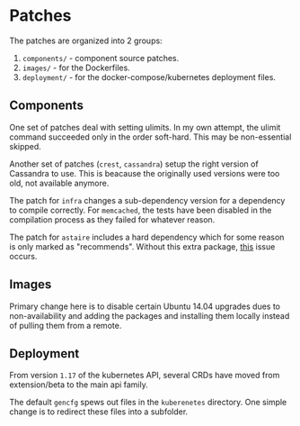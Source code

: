 # Patches

The patches are organized into 2 groups:

1. `components/` - component source patches.
2. `images/` - for the Dockerfiles.
3. `deployment/` - for the docker-compose/kubernetes deployment files.

## Components

One set of patches deal with setting ulimits. In my own attempt, the ulimit command succeeded only in the order soft-hard. This may be non-essential skipped.

Another set of patches (`crest`, `cassandra`) setup the right version of Cassandra to use. This is beacause the originally used versions were too old, not available anymore.

The patch for `infra` changes a sub-dependency version for a dependency to compile correctly. For `memcached`, the tests have been disabled in the compilation process as they failed for whatever reason.

The patch for `astaire` includes a hard dependency which for some reason is only marked as "recommends". Without this extra package, [this](https://github.com/Metaswitch/clearwater-docker/issues/80) issue occurs.

## Images

Primary change here is to disable certain Ubuntu 14.04 upgrades dues to non-availability and adding the packages and installing them locally instead of pulling them from a remote.

## Deployment

From version `1.17` of the kubernetes API, several CRDs have moved from extension/beta to the main api family.

The default `gencfg` spews out files in the `kuberenetes` directory. One simple change is to redirect these files into a subfolder.
